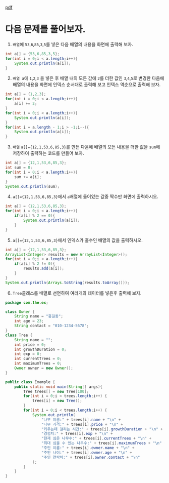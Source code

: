 [pdf](../pdf/JAVA240812simple148.pdf)
# 다음 문제를 풀어보자.
1. `배열`에 `53`,`6`,`85`,`3`,`5`를 넣은 다음 배열의 내용을 화면에 출력해 보자.
```java
int a[] = {53,6,85,3,5};
for(int i = 0;i < a.length;i++){
    System.out.println(a[i]);
}
```
2. `배열 a`에 `1`,`2`,`3` 을 넣은 후 
배열 내의 모든 값에 `2`를 더한 값인 `3`,`4`,`5`로 변경한 다음에 
배열의 내용을 화면에 인덱스 순서대로 출력해 보고 인덱스 역순으로 출력해 보자.
```java
int a[] = {1,2,3};
for(int i = 0;i < a.length;i++){
    a[i] += 2;
}
for(int i = 0;i < a.length;i++){
    System.out.println(a[i]);
}
for(int i = a.length - 1;i > -1;i--){
    System.out.println(a[i]);
}

```
3. `배열` `a[]={12,1,53,6,85,3}`를 만든 다음에 배열의 모든 내용을 더한 값을 
`sum`에 저장하여 출력하는 코드를 만들어 보자.
```java
int a[] = {12,1,53,6,85,3};
int sum = 0;
for(int i = 0;i < a.length;i++){
    sum += a[i];
}
System.out.println(sum);
```
4. `a[]={12,1,53,6,85,3}`에서 `a`배열에 들어있는 값중 짝수만 화면에 출력하시오.
```java
int a[] = {12,1,53,6,85,3};
for(int i = 0;i < a.length;i++){
    if(a[i] % 2 == 0){
        System.out.println(a[i]);
    }
}
```
5. `a[]={12,1,53,6,85,3}`에서 인덱스가 홀수인 배열의 값을 출력하시오.
```java
int a[] = {12,1,53,6,85,3};
ArrayList<Integer> results = new ArrayList<Integer>();
for(int i = 0;i < a.length;i++){
    if(a[i] % 2 != 0){
        results.add(a[i]);
    }
}
System.out.println(Arrays.toString(results.toArray()));
```
6. `Tree`클래스를 배열로 선언하여 여러개의 데이터를 넣은후 출력해 보자.
```java
package com.the.ex;

class Owner {
    String name = "홍길동";
    int age = 23;
    String contact = "010-1234-5678";
}
class Tree {
    String name = "";
    int price = 0;
    int growthDuration = 0;
    int exp = 0;
    int currentTrees = 0;
    int maximumTrees = 0;
    Owner owner = new Owner();
}

public class Example {
    public static void main(String[] args){
        Tree trees[] = new Tree[100];
        for(int i = 0;i < trees.length;i++) {
        	trees[i] = new Tree();
        }
        for(int i = 0;i < trees.length;i++) {
	        System.out.println(
	            "나무 이름:" + trees[i].name + "\n" + 
	            "나무 가격:" + trees[i].price + "\n" + 
	            "키우는데 걸리는 시간:" + trees[i].growthDuration + "\n" +
	            "경험치:" + trees[i].exp + "\n" +
	            "현재 심은 나무수:" + trees[i].currentTrees + "\n" +
	            "최대 심을 수 있는 나무수:" + trees[i].maximumTrees + "\n" +
	            "주인 이름:" + trees[i].owner.name + "\n" +
	            "주인 나이:" + trees[i].owner.age + "\n" +
	            "주인 연락처:" + trees[i].owner.contact + "\n"
	        );
        }
	}
}

```
